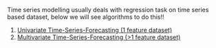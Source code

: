 Time series modelling usually deals with regression task on time series based dataset, below we will see algorithms to do this!!

1. <ins> Univariate Time-Series-Forecasting (1 feature dataset) </ins>
2. <ins> Multivariate Time-Series-Forecasting (>1 feature dataset) </ins>
